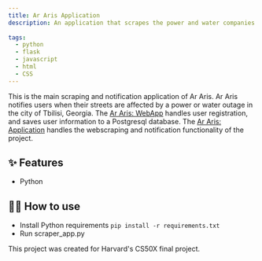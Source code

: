```yaml
---
title: Ar Aris Application
description: An application that scrapes the power and water companies in Tbilisi, Georgia and notifies users registered via the Ar Aris WebApp if their street is affected by disruptions.
             
tags:
  - python
  - flask
  - javascript
  - html
  - CSS
---
```



This is the main scraping and notification application of Ar Aris.
Ar Aris notifies users when their streets are affected by a power or water outage in the city of Tbilisi, Georgia. 
The [Ar Aris: WebApp](https://github.com/Chocoiswild/Ar-Aris-WebApp) handles user registration, and saves user information to a Postgresql database. 
The [Ar Aris: Application](https://github.com/Chocoiswild/Ar-Aris-Application) handles the webscraping and notification functionality of the project.

## ✨ Features

- Python

## 💁‍♀️ How to use

- Install Python requirements `pip install -r requirements.txt`
- Run scraper_app.py


This project was created for Harvard's CS50X final project.
